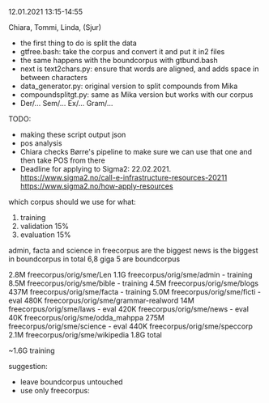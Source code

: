 12.01.2021
13:15-14:55

Chiara, Tommi, Linda, (Sjur)

* the first thing to do is split the data
* gtfree.bash: take the corpus and convert it and put it in2 files
* the same happens with the boundcorpus with gtbund.bash
* next is text2chars.py: ensure that words are aligned, and adds space in between characters
* data_generator.py: original version to split compounds from Mika
* compoundsplitgt.py: same as Mika version but works with our corpus
* Der/... Sem/... Ex/... Gram/...

TODO:
* making these script output json
* pos analysis
* Chiara checks Børre's pipeline to make sure we can use that one and then take POS from there
* Deadline for applying to Sigma2: 22.02.2021.
https://www.sigma2.no/call-e-infrastructure-resources-20211
https://www.sigma2.no/how-apply-resources

which corpus should we use for what:

1. training
2. validation 15%
3. evaluation 15%

admin, facta and science in freecorpus are the biggest
news is the biggest in boundcorpus
in total 6,8 giga
5 are boundcorpus

2.8M        freecorpus/orig/sme/Len
1.1G        freecorpus/orig/sme/admin - training
8.5M        freecorpus/orig/sme/bible - training
4.5M        freecorpus/orig/sme/blogs
437M        freecorpus/orig/sme/facta - training
5.0M        freecorpus/orig/sme/ficti - eval
480K        freecorpus/orig/sme/grammar-realword
 14M        freecorpus/orig/sme/laws - eval
420K        freecorpus/orig/sme/news - eval
 40K        freecorpus/orig/sme/odda_mahppa
275M        freecorpus/orig/sme/science - eval
440K        freecorpus/orig/sme/speccorp
2.1M        freecorpus/orig/sme/wikipedia
1.8G        total

~1.6G training

suggestion:
* leave boundcorpus untouched
* use only freecorpus:
